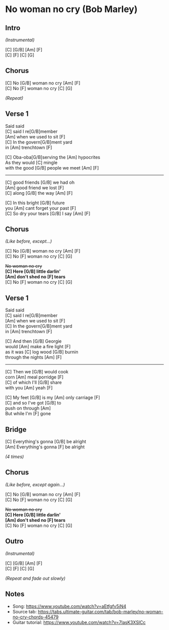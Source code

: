 # No woman no cry (Bob Marley)

## Intro
 
_(Instrumental)_
 
[C] [G/B] [Am] [F]  
[C] [F] [C] [G]
 
## Chorus

[C] No [G/B] woman no cry [Am] [F]  
[C] No [F] woman no cry [C] [G]

_(Repeat)_

## Verse 1

Said said  
[C] said I re[G/B]member  
[Am] when we used to sit [F]  
[C] In the govern[G/B]ment yard  
in [Am] trenchtown [F]

[C] Oba-oba[G/B]serving the [Am] hypocrites  
As they would [C] mingle  
with the good [G/B] people we meet [Am] [F]

---

[C] good friends [G/B] we had oh  
[Am] good friend we lost [F]  
[C] along [G/B] the way [Am] [F]

[C] In this bright [G/B] future  
you [Am] cant forget your past [F]  
[C] So dry your tears [G/B] I say [Am] [F]

## Chorus

_(Like before, except...)_

[C] No [G/B] woman no cry [Am] [F]  
[C] No [F] woman no cry [C] [G]

~~No woman no cry~~  
**[C] Here [G/B] little darlin'**  
**[Am] don't shed no [F] tears**  
[C] No [F] woman no cry [C] [G]

## Verse 1

Said said  
[C] said I re[G/B]member  
[Am] when we used to sit [F]  
[C] In the govern[G/B]ment yard  
in [Am] trenchtown [F]

[C] And then [G/B] Georgie  
would [Am] make a fire light [F]  
as it was [C] log wood [G/B] burnin  
through the nights [Am] [F]

---

[C] Then we [G/B] would cook  
corn [Am] meal porridge [F]  
[C] of which I'll [G/B] share  
with you [Am] yeah [F]

[C] My feet [G/B] is my [Am] only carriage [F]  
[C] and so I've got [G/B] to  
push on through [Am]  
But while I'm [F] gone

## Bridge

[C] Everything's gonna [G/B] be alright  
[Am] Everything's gonna [F] be alright

_(4 times)_

## Chorus

_(Like before, except again...)_

[C] No [G/B] woman no cry [Am] [F]  
[C] No [F] woman no cry [C] [G]

~~No woman no cry~~  
**[C] Here [G/B] little darlin'**  
**[Am] don't shed no [F] tears**  
[C] No [F] woman no cry [C] [G]

## Outro

_(Instrumental)_

[C] [G/B] [Am] [F]  
[C] [F] [C] [G]

_(Repeat and fade out slowly)_

## Notes

- Song: <https://www.youtube.com/watch?v=aEtfgfv5iN4>
- Source tab: <https://tabs.ultimate-guitar.com/tab/bob-marley/no-woman-no-cry-chords-45479>
- Guitar tutorial: <https://www.youtube.com/watch?v=7lasK3XSICc>
